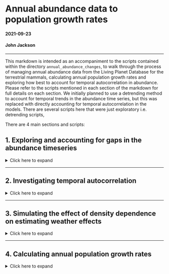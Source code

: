 # Annual abundance data to population growth rates
#### 2021-09-23
#### John Jackson

---

This markdown is intended as an accompaniment to the scripts contained within the directory `annual_abundance_changes`, to walk through the process of managing annual abundance data from the Living Planet Database for the terrestrial mammals, calculating annual population growth rates and exploring how best to account for temporal autocorrelation in abundance. Please refer to the scripts mentioned in each section of the markdown for full details on each section. We initially planned to use a detrending method to account for temporal trends in the abundance time series, but this was replaced with directly accounting for temporal autocorrelation in the models. There are several scripts here that were just exploratory i.e. detrending scripts,

There are 4 main sections and scripts:

## 1. Exploring and accounting for gaps in the abundance timeseries
<details>
  <summary>Click here to expand</summary>

### `timeseries_gap_exploration.R`

For our record question of how weather influences annual population changes in vertebrates, one potential problem with the vertebrate abundance data from the Living Planet Database is that there are gaps in the timeseries. The number of these gaps and the way we deal with them is important. This first section is intended to explore the pervasiveness of these gaps across our records, and deal with them in an appropriate way for further analysis.

We first have to restrict the data to only include records that have sufficient data with which to explore annual changes abundance in relation to CHELSA weather data. We only include observations that overlap with the CHELSA data i.e. between 1979-2013, and those that have 5 or more years (first pass) of abundance data:

```
mam <- mam %>% 
  filter(year >= 1979 & year <= 2013) %>% # important to do this first
  group_by(ID) %>% 
  mutate(n = n()) %>% 
  ungroup() %>% 
  filter(n >= 5) %>% 
  dplyr::select(-n)
```

Now we present the example of a population timeseries with 5 observations of population density from the Fossa (Cryptoprocta ferox), which is endemic to Madagascar. There are 5 observations between 2008 and 2013.

<img src="../plots/annual_abundance/timeseries_gaps/fossa_timeseries.jpeg" width="600"/>

However, we have a gap in the data in 2009. We could interpolate this value when we detrend the timeseries, but since we are investigating changes in annual abundance, we are actually interested in annual deviation in abundance. Therefore, a better strategy is to map these gaps across all of our records and investigate if there is a way of splitting the timeseries up when we investigate the effect of weather.

We make use of the differences in the $years column to split each record's timeseries in to blocks. We compute some summary statistics for each record `mam_gaps`, including the number of these blocks, the proportion of the data that is a timeseries with 1-year transitions, and the longest continuous block in the record. In `mam_blocks`, we record all the blocks for each record and keep the raw data:

```
mam_gaps <- mam %>% 
  group_by(ID) %>% 
  group_modify(~{
    cyears = .$year
    diff_cyears = diff(cyears)
    cumsum_blocks = cumsum(c(1, diff_cyears != 1))
    
    summarise(., Binomial = Binomial[1],
              study_length = length(cyears),
              no_consecutive_blocks = n_distinct(cumsum_blocks),
              prop_1year_transitions = sum(diff_cyears == 1)/ length(diff_cyears),
              longest_block = max(table(cumsum_blocks)))
  }) %>% 
  ungroup()

mam_blocks <- mam %>% 
  group_by(ID) %>%
  mutate(block = cumsum(c(1, diff(year) != 1)),
         max_block = max(block)) %>% 
  ungroup() %>% 
  dplyr::select(ID, Binomial, Order, ln_abundance, 
                year, block, max_block) %>% 
  left_join(x = ., y = dplyr::select(mam_gaps, -c(Binomial, no_consecutive_blocks)),
            by = "ID") %>% 
  arrange(desc(longest_block)) %>% 
  mutate(ID = factor(ID, levels = unique(.$ID)))
```
### Time series gap summaries

Encouragingly, the majority of the data is occurring in continuous blocks with 1-year transitions. Here we have the distribution of the proportion of each record that is occurring in 1-year transitions. We can see that the majority have all their data as 1-year transitions. Furthermore >76% (870) of the records have more than 2 thirds of their data in 1-year transitions.

<img src="../plots/annual_abundance/timeseries_gaps/Proportion_1year_transitions.jpeg" width="700" />

However, this doesn't quite give us the full picture because we also need to know how many blocks each timeseries occurs in. Here we plot the number of blocks that each record occurs in against the number of years in its longest block. The colour denotes the proportion of the timeseries occurring in 1-year transitions.

<img src="../plots/annual_abundance/timeseries_gaps/Consecutive_blocks.jpeg" width="700" />

So it does appear that there are some records that are primarily in timeseries with 1-year transitions (lighter colours), but do occur over quite a few blocks of observations. We can also plot these blocks of observations as timelines, where we see the years of data for each record ID. I have split these up based on the number of blocks that the timeseries occurs in for ease. Here first you have the records that are just occurring in 1 consecutive block. Points and lines indicate where there is data for each record ID (row).

<img src="../plots/annual_abundance/timeseries_gaps/record_timelines/1_consecutive_block_timeline.jpeg" width="700" />

These are the 'gold standard' records that occur solely in one consecutive chain of annual observations (with more than 10 years of data). However, the picture becomes a little bit more complex when we look at records that occur in a greater number of blocks. Here you can see the records that occur in 5 blocks.

<img src="../plots/annual_abundance/timeseries_gaps/record_timelines/5_consecutive_block_timeline.jpeg" width="700" />

We can see here that there are scenarios where there are longer consecutive blocks of observations, with smaller satellite blocks that have fewer observations. Furthermore, we can see in records with more blocks, there are situations where there are several separate blocks of 1-year transitions, but that many blocks have less than 5 observations.

### Data selection

We are selecting data based on the sizes of the blocks for each record - We only want to retain blocks within a record that have 10 or more consecutive annual observations.

```
# IDs and blocks that we want to keep - 502 out of 2756 ID-block combinations
ID_block_keep <- mam_blocks %>% 
  mutate(ID = as.numeric(as.character(ID))) %>% 
  group_by(ID, block) %>% 
  summarise(ID_block = paste0(ID[1],"_",block[1]),
            block_keep = if_else(n() >= 10, 1, 0)) %>%
  ungroup() %>% 
  filter(block_keep == 1)

# Restricting the dataset
mam_IDblocks <- mam %>% 
  group_by(ID) %>%
  mutate(block = cumsum(c(1, diff(year) != 1)),
         ID_block = paste0(ID[1],"_",block)) %>% 
  ungroup() %>% 
  filter(ID_block %in% ID_block_keep$ID_block == T) %>% 
  select(1,21,22,2:9,11:20)

```

This gives us a final dataset with which to assess how weather affects changes in abundance, stored in `mammal`. Each Study has consecutive blocks within the study with at least ten years of data within them. Here is a comparison to the initial raw data:

![](../plots/annual_abundance/data_summary.jpeg)

This equates to 38% of the initial observations, 20% of the initial records, and 31% of the species.

</details>

---

## 2. Investigating temporal autocorrelation
<details>
  <summary>Click here to expand</summary>

### `timeseries_models_test.R`

Because we are working with abundance timeseries, accounting for and exploring the temporal autocorrelation in the timeseries is crucial for the study. We can treat each block in each record explicitly as a timeseries object, investigate whether we have evidence for temporal autocorrelation, and then fit an Autoregressive timeseries model.

First, we apply the `acf` function to each of the record blocks to investigate temporal autocorrelation. We only explored up to a lag of 4 years here, because there was insufficient data for most studies to explore a greater number of lags. The acf function computes the correlation for a vector at all specified lags. We then have to use `qnorm` at the 95% confidence limit with the sample size to give the confidence limit, or level of significance. This is done both for each vector, and as a general confidence limit for the median record length (14 years). Absolute correlation values above this limit are significant.

```
# Applying acf over all studies and returning data
mam_acf <- mam_IDblocks %>% 
  group_by(ID_block) %>% 
  group_modify(~{
    cab = .$ln_abundance
    
    cacf = acf(cab, lag.max = 4, plot = F)
    
    tibble(dplyr::select(., c(3:8, 13, 14))[1,],
           lag = cacf$lag, cor = cacf$acf, 
           ci = qnorm(0.975)/sqrt(length(cab)),
           n_obs = length(cab))
  }) 

ci_median <- qnorm(0.975)/sqrt(14) # confidence limit for the median record with 14 obs
```

We can then plot out the autocorrelation for each of the studies, and the proportion that are significant at each time lag. Here you have the absolute correlation coefficient at each lag for each record, and the dashed line is the significance confidence level for the median study length. Then you have the proportion of the studies at each lag that are significant based on their record length.

<img src="../plots/annual_abundance/timeseries_model_testing/temporal_autocorrelation.jpeg" width="700"/>

So it seems like we have good evidence from a reasonable proportion of records (>25%) that there is temporal autocorrelation at a lag of one year. However, beyond a single year of lag, the absolute correlation and proportion of significant records drops substantially. This is most likely due to the fact we are dealing with annual data, and the restrictive sample size of each record.

Therefore, we conclude it is important to incorporate temporal autocorrelation of lag 1. We can take this further by fitting explicit order 1 autoregressive models, AR(1), to each ~stationary timeseries (have to exclude a couple of studies which seem to exhibit exponential growth). We can then compare the predictive performance (AIC here) of the AR(1) models to a white noise (WN) model, which just assumes random noise with a normal distribution at a specified mean and variance.

```
# Fitting AR models for all ID_blocks and returning model selection data
mam_ARmodels <- mam_IDblocks %>% 
  # Have to exclude these studies that have stange problem that prevents ML being fit - exp growth???
  filter(ID_block != "11175_1" & ID_block != "10734_1" & ID_block != "4803_1") %>% 
  group_by(ID_block) %>% 
  group_modify(~{
    #convert abundance to a timeseries
    cts = ts(.$ln_abundance)
    
    # fit autoregressive model and NULL model of white noise
    mod_AR = arima(cts, order = c(1,0,0), method = "ML")
    mod_WN = arima(cts, order = c(0,0,0), method = "ML")
    
    tibble(dplyr::select(., c(3:8, 13, 14))[1,],
           coef_AR = coef(mod_AR)[1],
           AIC_AR = AIC(mod_AR), AIC_WN = AIC(mod_WN),
           n_obs = length(cts))
  }) %>% ungroup() %>% 
  mutate(dAIC = AIC_AR - AIC_WN,
         n_gr = n_obs - (n_obs %% 5))
```

The AIC here gives us the predictive performance of the AR(1) and WN models for each record. Lower AIC values indicate improved predictive performance, and we consider a difference of >=2 to indicate improved predictive performance. Here are the results across the studies, grouped by the length of the study in 5-year bins. You have the difference in AIC for each study (points) as well as a density violin across each bin. The black horizontal line is a difference of 2.

<img src="../plots/annual_abundance/timeseries_model_testing/AIC_AR.jpeg" width="700"/>

We can see that just under 50% of the records have statistical support for an AR(1) model compared to white noise. This suggests that it is important to incorporate lag 1 autocorrelation in abundance when exploring annual weather effects.

</details>

---

## 3. Simulating the effect of density dependence on estimating weather effects
<details>
  <summary>Click here to expand</summary>

### `density_dependence_simulation.R`

Following on from the investigation of temporal autocorrelation in abundance measures in the LPD data, a pervasive feature of population dynamics that manifests in temporally autocorrelated abundance is density dependence. Investigating density dependence directly is beyond the scope of this study. Instead however, we wanted to investigate whether the presence of density dependence in the system had the potential to bias any estimates of weather effects on abundance changes.

Here, we used a simulation following the advice of Dr. Dylan Childs to test whether the presence of density dependence might bias our estimation of weather effects on abundance changes. The aim here is to simulate a number (`n_sims = 1000`) of timeseries that have both a given strength of density dependence (`bDD`), and an effect of the environment on abundance changes (`bENV`). Given these parameters and some variance/noise, we simulate timeseries and then look at whether retrofitting a linear model to the timeseries enables us to accurately estimate the environmental effect. In other words, does the presence of density dependence prevent us from estimating the weather effects accurately.

The simulation has the following starting parameters:

```
t_step = 5       # timestep i.e. the length of each timeseries (here years) - testing with 5 to start with

p <- list()      # parameters for our models
p$b0 <- 1        # Initial value to feed to the density dependence
p$bDD <- 0.5     # coefficient for density dependence
p$bENV <- 0.2    # coefficient for the environment
p$sigma <- 1     # noise variance
p$sigmaENV <- 1  # environmental variance

x0 <- 2.0        # starting abundance

n_sims <- 1000   # number of simulations
```

Then we want to create functions that i) generate our timeseries/environmental data using the parameters defined above, ii) runs a linear model to estimate the effect of the environment and density dependence, and the iii) run the simulation and pull out the necessary coefficients from the retrofit model.

```
## Iteration function to create the two components of the model
iter <- function(p, x0, t_step) {
  x    <- numeric(t_step + 1)
  env  <- rnorm(t_step + 1, 0, p$sigmaENV)
  x[1] <- x0
  noise <- rnorm(t_step, 0, p$sigma)
  for (t  in seq_len(t_step)) {
    x[t+1] <- p$b0 + (1 - p$bDD) * x[t] + p$bENV * env[t] + noise[t]
  }
  list("x" = x, "env" = env)
}

## Fit the model function 
fit_mod <- function (p, x, beta) {
  unname(coef(lm(diff(x$x) ~ x$x[-(length(x$x))] + x$env[-(length(x$env))])))[beta]
}

## Function to run the simulation and pull out the necessary values
run_sim <- function(p, x0, t_step, n_sims, beta) {
  slopes <- numeric(n_sims)
  for (i in seq_len(n_sims)){
    x <- iter(p, x0, t_step)
    slopes[i] <- fit_mod(p, x, beta = beta)
  }
  slopes
}
```

Then, we ran this simulation for varying lengths of timeseries (5,10,20,50,100 and 1000 years) and looked at the coefficients generated in the model relative to the parameters put in. You can see the results here for estimated the environmental effect (`bENV`)

<img src="../plots/annual_abundance/Accounting_for_autocorrelation_testing/Environment_coefficient_simulation.jpeg" width="700"/>

and for the density dependence effect (`bDD`)

<img src="../plots/annual_abundance/Accounting_for_autocorrelation_testing/DD_coefficient_simulation.jpeg" width="700"/>

Where the dashed line is the simulation retrofit coefficient, and the solid line is the actual model parameter. You can see from the upper figure that for the environmental effect, even for short timeseries the estimation of an environmental effect is not hindered by the presence of density dependence. This is good news for our estimation of weather effects on population growth rates for the LPD data. However, this is not the case for density dependence estimation, which is really affected by the length of the timeseries. Very hard to accurately estimate density dependence from small timeseries.

Together with the results of section 2, this suggests that accounting for temporal autocorrelation in abundance (with lag 1) should be sufficient to estimate weather effects on abundance changes.

</details>

---

## 4. Calculating annual population growth rates
<details>
  <summary>Click here to expand</summary>

### `annual_population_growth_rate.R`

Using the abundance data that has been split in to consecutive blocks, we will calculate per-capita annual population growth rates, which we will then relate to annual weather data. This is calculated as r = ln X[t+1]/X[t] , where X is the abundance at time t. We store the results in the `mammal` data frame for future reference.

```
# This will remove one year from each ID_block
mammal <- mam_IDblocks %>% 
  mutate(raw_abundance2 = raw_abundance + 1) %>% # For the 0 observations, adjusting all to non-zeros
  group_by(ID_block) %>% 
  group_modify(~{
    t0 <- .$raw_abundance2[-(length(.$raw_abundance2))] # get rid the last obs
    t1 <- .$raw_abundance2[-1]                        # get rid of the first obs
    
    mutate(., pop_growth_rate = c(log(t1/t0),NA))
  }) %>% 
  ungroup() %>% 
  filter(is.na(pop_growth_rate) == F)
```

This per-capita growth rate gives us a response variable with which to explore weather effects. The per-capita growth rates are distributed as follows:

<img src="../plots/annual_abundance/annual_population_growth_rates/pop_growth_rate_histogram.jpeg" width="600"/>

We can also explore the relationship between population growth rate and abundance, which gives us an indication of how density dependence may be acting across our abundance timeseries. Each point here is one year (t) of each record.

<img src="../plots/annual_abundance/annual_population_growth_rates/density_dependence_mam.jpeg" width="700"/>

We can see evidence of a slight negative trend between abundance and population growth, indicative of negative density dependence.

### Odd population growth rates and 0's in the raw data

On inspection of the histogram of our per-capita population growth rates, while the vast majority of the data falls within a reasonable range, we can see that there are a number of odd population growth rates, at both tails of the distribution. In order to explore this in a little bit more detail, lets have a look at the density of these per-capita population growth rates.

<img src="../plots/annual_abundance/annual_population_growth_rates/population_growth_rate_distribution.jpeg" width="700"/>

We can see that the vast vast majority of the data is centered around a population growth rate of 1 indicating no annual change. The dashed lines here are the 1% and 99% quantiles of the population growth rates, indicating that 98% of the data is occurring between a population growth rate of **0.54 and 1.9**. This makes sense - in a single year we perhaps do not expect that many timeseries observations display a change in abundance great than a factor of 2, which if true would indicate very very rapid population changes.

We can see that there are a number of points outside of this range however, and also some annual population changes well outside of this range that deserve some exploration. So, we can pull out all of the timeseries observations where there these per-capita population growth rates lying outside of this range:

```
# The quantiles
mamquant <- tibble(quant = quantile(mammal$pop_growth_rate, probs = c(0.01,0.99)))

# Pull out the ID blocks below-above the 1%-99% quantiles 
unusual_pop_growth <- mammal %>% 
  filter(pop_growth_rate > mamquant$quant[2] | 
           pop_growth_rate < mamquant$quant[1]) 

# and the raw abundance changes
unusual_dat <- mam_IDblocks %>% 
  filter(ID_block %in% unusual_pop_growth$ID_block == TRUE)
```

And then we can have a look at the timeseries where there are these rapid population changes. Below is the timeseries of ln Abundance for all records that have at least one population growth rate outside of the normal range. Each panel is a record, and the black line is their full timeseries. The coloured points are the years with odd population growth rate observations, where the colour of the point is the population growth rate.

<img src="../plots/annual_abundance/annual_population_growth_rates/unusual_abundance_changes.jpeg" width="900"/>

For quite a few of these records, we can see that the rapid increases/decreases are real and for the populations, and probably just because of quite rapid fluctuations in the population from year to year. A good example of a record like this is **18740_1**. However, there are several suspicious examples. It seems there are some records where the ln abundance drops to 1, which indicates a **raw abundance of 0**. Here, because of the log transformation, this means there are huge huge jumps in the population when it drops to 0. Furthermore, we are unsure whether these are *true* 0s, or instead reflect sampling variation i.e. years where individuals were not recorded and should have missing data but have been recorded as 0 by accident. A good example of a key candidate for this is record **9888_1**, where there are biannual drops in the population to 0. This is highly unlikely, especially because this is a population of lions, for which abundance is expected to be more stable that 5-fold changes in abundance in a single year.

The key seems to be in abundance timeseries where there are 0s. Indeed, when we restrict to look at only records with 0s in the raw abundance data, the very same populations come up. Here are the abundance timeseries for records with raw 0s:

<img src="../plots/annual_abundance/annual_population_growth_rates/raw0_abundance.jpeg" width="1000"/>

The 0 abundances map very well to the extreme population growth rates. Now we need to find a reliable way of removing suspicious records, because unfortunately detailed information about the sampling regime is not given in the meta data `mam_meta`. 

The really extreme population growth rates seem to be coming from records that have a large proportion of 0s, and those with long continuous periods with raw 0s. Lets look at the proportion of raw abundance data that is 0 in all of these records, with the 75% quantile showed with the vertical line:

<img src="../plots/annual_abundance/annual_population_growth_rates/raw0_proportion.jpeg" width="800"/>

Similar suspects are present, including **9888_1**. So we will use this criteria to restrict the raw population growth data for our models. More specifically, **we removed raw 0s from records where there was >30% of the record with 0s**. So, we will remove any observations with a 0. But then, we need to retain our criteria of >10 years of population data for our analysis. This means that the majority of these suspect records need to be deleted, except for **9887_1**, for which the first half only needs to be deleted.

```
# Full Record Unreliable
full_unreliable <- c("10096_1", "17787_1", "23155_2", "23156_2", 
                     "5835_1", "8103_1", "9863_1", "9888_1")

# Part of record unreliable - early part of record 9887_1
years_unreliable_9887_1 <- (mam_IDblocks %>% filter(ID_block == "9887_1" 
                                                    & raw_abundance == 0))$year

## Restrict population growth data 
mammal <- mammal %>% 
  filter(!((ID_block %in% full_unreliable == TRUE) |
           (ID_block == "9887_1" & year %in% years_unreliable_9887_1 == TRUE)))
```

This gives `mammal`, our prepared data for analysis with annual per-capita population growth rates from ln Abundance

</details>





